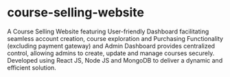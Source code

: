 # course-selling-website
A  Course Selling Website featuring User-friendly Dashboard 
facilitating seamless account creation, course exploration and Purchasing 
Functionality (excluding payment gateway) and Admin Dashboard provides 
centralized control, allowing admins to create, update and manage courses 
securely. Developed using React JS, Node JS and MongoDB to deliver a dynamic 
and efficient solution.
